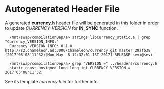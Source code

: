 # Autogenerated Header File

A generated **currency.h** header file will be generated in this folder in order to update *CURRENCY_VERSION* for **IN_SYNC** function.


      /mnt/swap/compilationDep/a> strings libCurrency_static.a | grep "Currency_VERSION_INFO:"
      Currency_VERSION_INFO: 0.1.0 http://s2.chameleon.ad:3000/Chameleon/currency.git master 29afb38 (2017'05'08'11'32)[Mon May  8 12:32:01 IST 2017] RELEASE sevi@sevi

      /mnt/swap/compilationDep/a> grep "VERSION =" ../headers/currency.h 
      static const unsigned long long int CURRENCY_VERSION = 2017'05'08'11'32;


See its template *currency.h.in* for further info.
